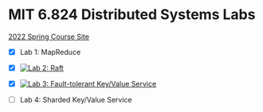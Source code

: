# MIT 6.824 Distributed Systems Labs

[2022 Spring Course Site](http://nil.csail.mit.edu/6.824/2022/)


- [x] Lab 1: MapReduce

- [x] [![Lab 2: Raft](https://github.com/WUY97/distributed-systems/actions/workflows/lab-2-test.yml/badge.svg)](https://github.com/WUY97/distributed-systems/actions/workflows/lab-2-test.yml)

- [x] [![Lab 3: Fault-tolerant Key/Value Service](https://github.com/WUY97/distributed-systems/actions/workflows/lab-3-test.yml/badge.svg)](https://github.com/WUY97/distributed-systems/actions/workflows/lab-3-test.yml)

- [ ] Lab 4: Sharded Key/Value Service